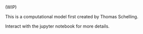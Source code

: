 (WIP)

This is a computational model first created by Thomas Schelling.

Interact with the jupyter notebook for more details.
